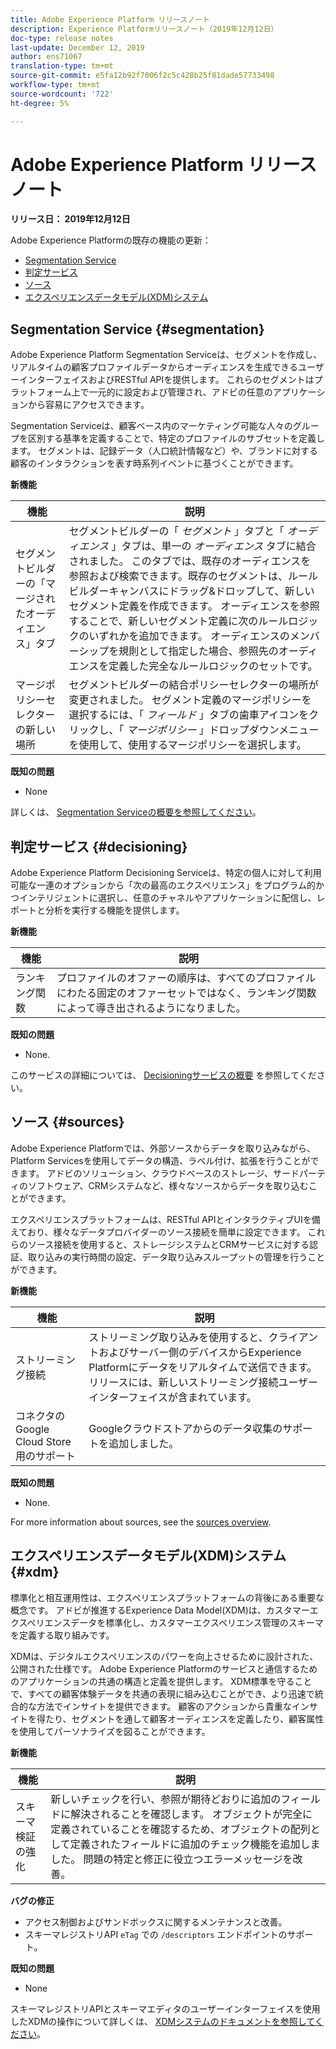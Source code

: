 ```yaml
---
title: Adobe Experience Platform リリースノート
description: Experience Platformリリースノート（2019年12月12日）
doc-type: release notes
last-update: December 12, 2019
author: ens71067
translation-type: tm+mt
source-git-commit: e5fa12b92f7006f2c5c428b25f81dade57733498
workflow-type: tm+mt
source-wordcount: '722'
ht-degree: 5%

---
```



# Adobe Experience Platform リリースノート

**リリース日： 2019年12月12日**

Adobe Experience Platformの既存の機能の更新：

* [Segmentation Service](#segmentation)
* [判定サービス](#decisioning)
* [ソース](#sources)
* [エクスペリエンスデータモデル(XDM)システム](#xdm)

## Segmentation Service {#segmentation}

Adobe Experience Platform Segmentation Serviceは、セグメントを作成し、リアルタイムの顧客プロファイルデータからオーディエンスを生成できるユーザーインターフェイスおよびRESTful APIを提供します。 これらのセグメントはプラットフォーム上で一元的に設定および管理され、アドビの任意のアプリケーションから容易にアクセスできます。

Segmentation Serviceは、顧客ベース内のマーケティング可能な人々のグループを区別する基準を定義することで、特定のプロファイルのサブセットを定義します。 セグメントは、記録データ（人口統計情報など）や、ブランドに対する顧客のインタラクションを表す時系列イベントに基づくことができます。

**新機能**

| 機能 | 説明 |
|--- | ---|
| セグメントビルダーの「マージされたオーディエンス」タブ | セグメントビルダーの「 _セグメント_ 」タブと「 _オーディエンス_ 」タブは、単一の _オーディエンス_ タブに結合されました。 このタブでは、既存のオーディエンスを参照および検索できます。既存のセグメントは、ルールビルダーキャンバスにドラッグ&amp;ドロップして、新しいセグメント定義を作成できます。 オーディエンスを参照することで、新しいセグメント定義に次のルールロジックのいずれかを追加できます。 オーディエンスのメンバーシップを規則として指定した場合、参照先のオーディエンスを定義した完全なルールロジックのセットです。 |
| マージポリシーセレクターの新しい場所 | セグメントビルダーの結合ポリシーセレクターの場所が変更されました。 セグメント定義のマージポリシーを選択するには、「 _フィールド_ 」タブの歯車アイコンをクリックし、「 _マージポリシー_ 」ドロップダウンメニューを使用して、使用するマージポリシーを選択します。 |

**既知の問題**

* None

詳しくは、 [Segmentation Serviceの概要を参照してください](../../segmentation/home.md)。

## 判定サービス {#decisioning}

Adobe Experience Platform Decisioning Serviceは、特定の個人に対して利用可能な一連のオプションから「次の最高のエクスペリエンス」をプログラム的かつインテリジェントに選択し、任意のチャネルやアプリケーションに配信し、レポートと分析を実行する機能を提供します。

**新機能**

| 機能 | 説明 |
| -----------| ---------- |
| ランキング関数 | プロファイルのオファーの順序は、すべてのプロファイルにわたる固定のオファーセットではなく、ランキング関数によって導き出されるようになりました。 |

**既知の問題**

* None.

このサービスの詳細については、 [Decisioningサービスの概要](../../decisioning-service/home.md) を参照してください。

## ソース {#sources}

Adobe Experience Platformでは、外部ソースからデータを取り込みながら、Platform Servicesを使用してデータの構造、ラベル付け、拡張を行うことができます。 アドビのソリューション、クラウドベースのストレージ、サードパーティのソフトウェア、CRMシステムなど、様々なソースからデータを取り込むことができます。

エクスペリエンスプラットフォームは、RESTful APIとインタラクティブUIを備えており、様々なデータプロバイダーのソース接続を簡単に設定できます。 これらのソース接続を使用すると、ストレージシステムとCRMサービスに対する認証、取り込みの実行時間の設定、データ取り込みスループットの管理を行うことができます。

**新機能**

| 機能 | 説明 |
| ---------- | ------------ |
| ストリーミング接続 | ストリーミング取り込みを使用すると、クライアントおよびサーバー側のデバイスからExperience Platformにデータをリアルタイムで送信できます。 リリースには、新しいストリーミング接続ユーザーインターフェイスが含まれています。 |
| コネクタのGoogle Cloud Store用のサポート | Googleクラウドストアからのデータ収集のサポートを追加しました。 |

**既知の問題**

* None.

For more information about sources, see the [sources overview](../../sources/home.md).

## エクスペリエンスデータモデル(XDM)システム {#xdm}

標準化と相互運用性は、エクスペリエンスプラットフォームの背後にある重要な概念です。 アドビが推進するExperience Data Model(XDM)は、カスタマーエクスペリエンスデータを標準化し、カスタマーエクスペリエンス管理のスキーマを定義する取り組みです。

XDMは、デジタルエクスペリエンスのパワーを向上させるために設計された、公開された仕様です。 Adobe Experience Platformのサービスと通信するためのアプリケーションの共通の構造と定義を提供します。 XDM標準を守ることで、すべての顧客体験データを共通の表現に組み込むことができ、より迅速で統合的な方法でインサイトを提供できます。 顧客のアクションから貴重なインサイトを得たり、セグメントを通して顧客オーディエンスを定義したり、顧客属性を使用してパーソナライズを図ることができます。

**新機能**

| 機能 | 説明 |
|--- | ---|
| スキーマ検証の強化 | 新しいチェックを行い、参照が期待どおりに追加のフィールドに解決されることを確認します。 オブジェクトが完全に定義されていることを確認するため、オブジェクトの配列として定義されたフィールドに追加のチェック機能を追加しました。 問題の特定と修正に役立つエラーメッセージを改善。 |

**バグの修正**

* アクセス制御およびサンドボックスに関するメンテナンスと改善。
* スキーマレジストリAPI `eTag` での `/descriptors` エンドポイントのサポート。

**既知の問題**

* None

スキーマレジストリAPIとスキーマエディタのユーザーインターフェイスを使用したXDMの操作について詳しくは、 [XDMシステムのドキュメントを参照してください](../../xdm/home.md)。